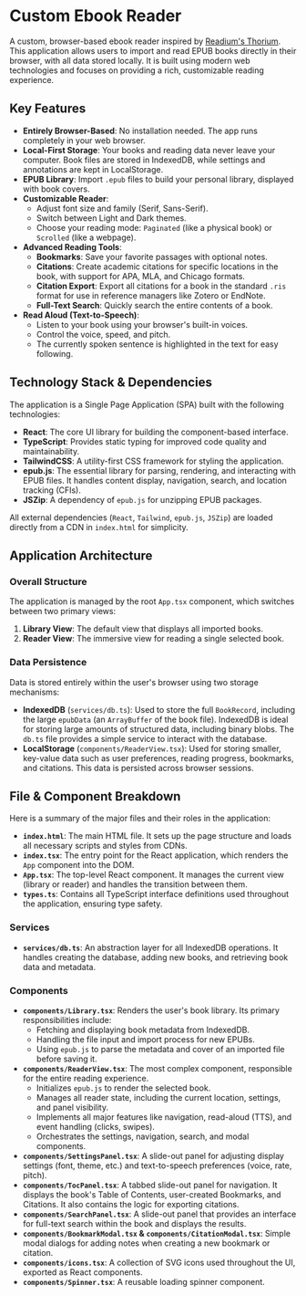 # Custom Ebook Reader

A custom, browser-based ebook reader inspired by [Readium's Thorium](https://www.edrlab.org/software/thorium-reader/). This application allows users to import and read EPUB books directly in their browser, with all data stored locally. It is built using modern web technologies and focuses on providing a rich, customizable reading experience.

## Key Features

-   **Entirely Browser-Based**: No installation needed. The app runs completely in your web browser.
-   **Local-First Storage**: Your books and reading data never leave your computer. Book files are stored in IndexedDB, while settings and annotations are kept in LocalStorage.
-   **EPUB Library**: Import `.epub` files to build your personal library, displayed with book covers.
-   **Customizable Reader**:
    -   Adjust font size and family (Serif, Sans-Serif).
    -   Switch between Light and Dark themes.
    -   Choose your reading mode: `Paginated` (like a physical book) or `Scrolled` (like a webpage).
-   **Advanced Reading Tools**:
    -   **Bookmarks**: Save your favorite passages with optional notes.
    -   **Citations**: Create academic citations for specific locations in the book, with support for APA, MLA, and Chicago formats.
    -   **Citation Export**: Export all citations for a book in the standard `.ris` format for use in reference managers like Zotero or EndNote.
    -   **Full-Text Search**: Quickly search the entire contents of a book.
-   **Read Aloud (Text-to-Speech)**:
    -   Listen to your book using your browser's built-in voices.
    -   Control the voice, speed, and pitch.
    -   The currently spoken sentence is highlighted in the text for easy following.

## Technology Stack & Dependencies

The application is a Single Page Application (SPA) built with the following technologies:

-   **React**: The core UI library for building the component-based interface.
-   **TypeScript**: Provides static typing for improved code quality and maintainability.
-   **TailwindCSS**: A utility-first CSS framework for styling the application.
-   **epub.js**: The essential library for parsing, rendering, and interacting with EPUB files. It handles content display, navigation, search, and location tracking (CFIs).
-   **JSZip**: A dependency of `epub.js` for unzipping EPUB packages.

All external dependencies (`React`, `Tailwind`, `epub.js`, `JSZip`) are loaded directly from a CDN in `index.html` for simplicity.

## Application Architecture

### Overall Structure
The application is managed by the root `App.tsx` component, which switches between two primary views:
1.  **Library View**: The default view that displays all imported books.
2.  **Reader View**: The immersive view for reading a single selected book.

### Data Persistence
Data is stored entirely within the user's browser using two storage mechanisms:

-   **IndexedDB** (`services/db.ts`): Used to store the full `BookRecord`, including the large `epubData` (an `ArrayBuffer` of the book file). IndexedDB is ideal for storing large amounts of structured data, including binary blobs. The `db.ts` file provides a simple service to interact with the database.
-   **LocalStorage** (`components/ReaderView.tsx`): Used for storing smaller, key-value data such as user preferences, reading progress, bookmarks, and citations. This data is persisted across browser sessions.

## File & Component Breakdown

Here is a summary of the major files and their roles in the application:

-   **`index.html`**: The main HTML file. It sets up the page structure and loads all necessary scripts and styles from CDNs.
-   **`index.tsx`**: The entry point for the React application, which renders the `App` component into the DOM.
-   **`App.tsx`**: The top-level React component. It manages the current view (library or reader) and handles the transition between them.
-   **`types.ts`**: Contains all TypeScript interface definitions used throughout the application, ensuring type safety.

### Services

-   **`services/db.ts`**: An abstraction layer for all IndexedDB operations. It handles creating the database, adding new books, and retrieving book data and metadata.

### Components

-   **`components/Library.tsx`**: Renders the user's book library. Its primary responsibilities include:
    -   Fetching and displaying book metadata from IndexedDB.
    -   Handling the file input and import process for new EPUBs.
    -   Using `epub.js` to parse the metadata and cover of an imported file before saving it.
-   **`components/ReaderView.tsx`**: The most complex component, responsible for the entire reading experience.
    -   Initializes `epub.js` to render the selected book.
    -   Manages all reader state, including the current location, settings, and panel visibility.
    -   Implements all major features like navigation, read-aloud (TTS), and event handling (clicks, swipes).
    -   Orchestrates the settings, navigation, search, and modal components.
-   **`components/SettingsPanel.tsx`**: A slide-out panel for adjusting display settings (font, theme, etc.) and text-to-speech preferences (voice, rate, pitch).
-   **`components/TocPanel.tsx`**: A tabbed slide-out panel for navigation. It displays the book's Table of Contents, user-created Bookmarks, and Citations. It also contains the logic for exporting citations.
-   **`components/SearchPanel.tsx`**: A slide-out panel that provides an interface for full-text search within the book and displays the results.
-   **`components/BookmarkModal.tsx` & `components/CitationModal.tsx`**: Simple modal dialogs for adding notes when creating a new bookmark or citation.
-   **`components/icons.tsx`**: A collection of SVG icons used throughout the UI, exported as React components.
-   **`components/Spinner.tsx`**: A reusable loading spinner component.